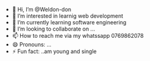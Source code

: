 - 👋 Hi, I’m @Weldon-don
- 👀 I’m interested in learnig web development
- 🌱 I’m currently learning software engineering
- 💞️ I’m looking to collaborate on ...
- 📫 How to reach me via my whatssapp 0769862078
- 😄 Pronouns: ...
- ⚡ Fun fact: ..am young and single
  

<!---
Weldon-don/Weldon-don is a ✨ special ✨ repository because its `README.md` (this file) appears on your GitHub profile.
You can click the Preview link to take a look at your changes.
--->
